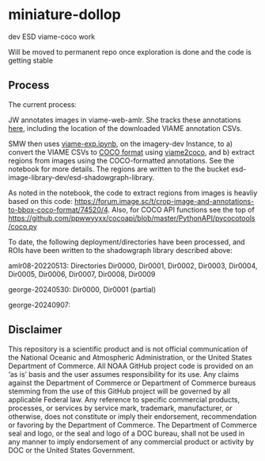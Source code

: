 # miniature-dollop
dev ESD viame-coco work

Will be moved to permanent repo once exploration is done and the code is getting stable

## Process

The current process:

JW annotates images in viame-web-amlr. She tracks these annotations [here](https://docs.google.com/spreadsheets/d/1tP-AgewYAzWAJDJ6aM-9wRbs2Hr_EA9b5jWYuLcd1JM/edit?usp=sharing), including the location of the downloaded VIAME annotation CSVs. 

SMW then uses [viame-exp.ipynb](viame-exp.ipynb), on the imagery-dev Instance, to a) convert the VIAME CSVs to [COCO format](https://cocodataset.org/#format-data) using [viame2coco](https://github.com/nodd-tools/viame2coco), and b) extract regions from images using the COCO-formatted annotations. See the notebook for more details. The regions are written to the the bucket esd-image-library-dev/esd-shadowgraph-library. 

As noted in the notebook, the code to extract regions from images is heavliy based on this code: https://forum.image.sc/t/crop-image-and-annotations-to-bbox-coco-format/74520/4. Also, for COCO API functions see the top of https://github.com/ppwwyyxx/cocoapi/blob/master/PythonAPI/pycocotools/coco.py

To date, the following deployment/directories have been processed, and ROIs have been written to the shadowgraph library described above:

amlr08-20220513: Directories Dir0000, Dir0001, Dir0002, Dir0003, Dir0004, Dir0005, Dir0006, Dir0007, Dir0008, Dir0009

george-20240530: Dir0000, Dir0001 (partial)

george-20240907: 

## Disclaimer

This repository is a scientific product and is not official communication of the National Oceanic and Atmospheric Administration, or the United States Department of Commerce. All NOAA GitHub project code is provided on an ‘as is’ basis and the user assumes responsibility for its use. Any claims against the Department of Commerce or Department of Commerce bureaus stemming from the use of this GitHub project will be governed by all applicable Federal law. Any reference to specific commercial products, processes, or services by service mark, trademark, manufacturer, or otherwise, does not constitute or imply their endorsement, recommendation or favoring by the Department of Commerce. The Department of Commerce seal and logo, or the seal and logo of a DOC bureau, shall not be used in any manner to imply endorsement of any commercial product or activity by DOC or the United States Government.
